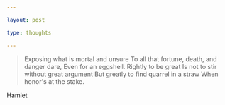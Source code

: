 ```yaml
---

layout: post

type: thoughts

---
```


> Exposing what is mortal and unsure 
To all that fortune, death, and danger dare,
Even for an eggshell. Rightly to be great
Is not to stir without great argument
But greatly to find quarrel in a straw
When honor's at the stake.

Hamlet

